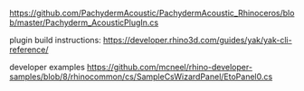 https://github.com/PachydermAcoustic/PachydermAcoustic_Rhinoceros/blob/master/Pachyderm_AcousticPlugIn.cs

plugin build instructions:
https://developer.rhino3d.com/guides/yak/yak-cli-reference/

developer examples
https://github.com/mcneel/rhino-developer-samples/blob/8/rhinocommon/cs/SampleCsWizardPanel/EtoPanel0.cs
